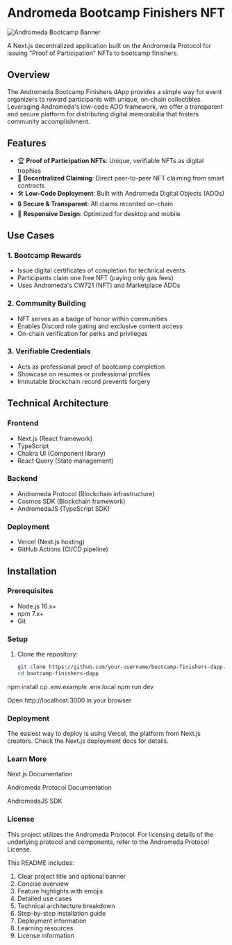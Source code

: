 # Andromeda Bootcamp Finishers NFT
![Andromeda Bootcamp Banner](https://gateway.pinata.cloud/ipfs/bafybeicyjyimf3ukiw6ww7d4jk3hwxnewlsdh3cthtxgrhkarzuo3srvcq)


A Next.js decentralized application built on the Andromeda Protocol for issuing "Proof of Participation" NFTs to bootcamp finishers.

## Overview

The Andromeda Bootcamp Finishers dApp provides a simple way for event organizers to reward participants with unique, on-chain collectibles. Leveraging Andromeda's low-code ADO framework, we offer a transparent and secure platform for distributing digital memorabilia that fosters community accomplishment.

## Features

- 🏆 **Proof of Participation NFTs**: Unique, verifiable NFTs as digital trophies
- 🔗 **Decentralized Claiming**: Direct peer-to-peer NFT claiming from smart contracts
- 🛠️ **Low-Code Deployment**: Built with Andromeda Digital Objects (ADOs)
- 🔒 **Secure & Transparent**: All claims recorded on-chain
- 📱 **Responsive Design**: Optimized for desktop and mobile

## Use Cases

### 1. Bootcamp Rewards
- Issue digital certificates of completion for technical events
- Participants claim one free NFT (paying only gas fees)
- Uses Andromeda's CW721 (NFT) and Marketplace ADOs

### 2. Community Building
- NFT serves as a badge of honor within communities
- Enables Discord role gating and exclusive content access
- On-chain verification for perks and privileges

### 3. Verifiable Credentials
- Acts as professional proof of bootcamp completion
- Showcase on resumes or professional profiles
- Immutable blockchain record prevents forgery

## Technical Architecture

### Frontend
- Next.js (React framework)
- TypeScript
- Chakra UI (Component library)
- React Query (State management)

### Backend
- Andromeda Protocol (Blockchain infrastructure)
- Cosmos SDK (Blockchain framework)
- AndromedaJS (TypeScript SDK)

### Deployment
- Vercel (Next.js hosting)
- GitHub Actions (CI/CD pipeline)

## Installation

### Prerequisites
- Node.js 16.x+
- npm 7.x+
- Git

### Setup
1. Clone the repository:
   ```bash
   git clone https://github.com/your-username/bootcamp-finishers-dapp.git
   cd bootcamp-finishers-dapp

npm install
cp .env.example .env.local
npm run dev

Open http://localhost:3000 in your browser

### Deployment
The easiest way to deploy is using Vercel, the platform from Next.js creators. Check the Next.js deployment docs for details.

### Learn More
Next.js Documentation

Andromeda Protocol Documentation

AndromedaJS SDK

### License
This project utilizes the Andromeda Protocol. For licensing details of the underlying protocol and components, refer to the Andromeda Protocol License.


This README includes:
1. Clear project title and optional banner
2. Concise overview
3. Feature highlights with emojis
4. Detailed use cases
5. Technical architecture breakdown
6. Step-by-step installation guide
7. Deployment information
8. Learning resources
9. License information
